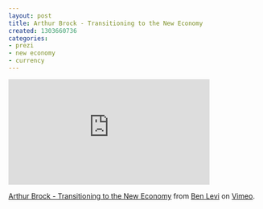 ```yaml
---
layout: post
title: Arthur Brock - Transitioning to the New Economy
created: 1303660736
categories:
- prezi
- new economy
- currency
---
```

<iframe src="http://player.vimeo.com/video/17317074" width="400" height="210" frameborder="0"></iframe><p><a href="http://vimeo.com/17317074">Arthur Brock - Transitioning to the New Economy</a> from <a href="http://vimeo.com/user5355038">Ben Levi</a> on <a href="http://vimeo.com">Vimeo</a>.</p>
